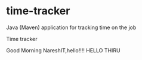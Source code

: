 # time-tracker
Java (Maven) application for tracking time on the job

Time tracker

Good Morning NareshIT,hello!!!!
HELLO THIRU
